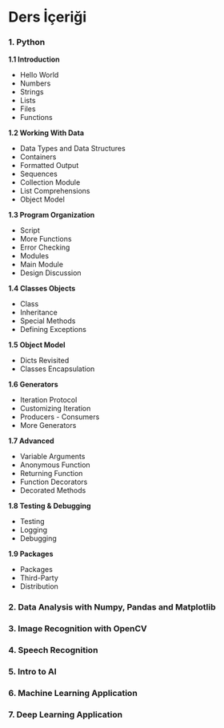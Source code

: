 # Ders İçeriği
### 1. Python

**1.1 Introduction**
* Hello World
* Numbers
* Strings
* Lists
* Files
* Functions

**1.2 Working With Data**
* Data Types and Data Structures
* Containers
* Formatted Output
* Sequences
* Collection Module
* List Comprehensions
* Object Model

**1.3 Program Organization**
* Script
* More Functions
* Error Checking
* Modules
* Main Module
* Design Discussion

**1.4 Classes Objects**
* Class
* Inheritance
* Special Methods
* Defining Exceptions

**1.5 Object Model**
* Dicts Revisited
* Classes Encapsulation

**1.6 Generators**
* Iteration Protocol
* Customizing Iteration
* Producers - Consumers
* More Generators

**1.7 Advanced**
* Variable Arguments
* Anonymous Function
* Returning Function
* Function Decorators
* Decorated Methods

**1.8 Testing & Debugging**
* Testing
* Logging
* Debugging

**1.9 Packages**
* Packages
* Third-Party
* Distribution

### 2. Data Analysis with Numpy, Pandas and Matplotlib
### 3. Image Recognition with OpenCV
### 4. Speech Recognition
### 5. Intro to AI
### 6. Machine Learning Application
### 7. Deep Learning Application

